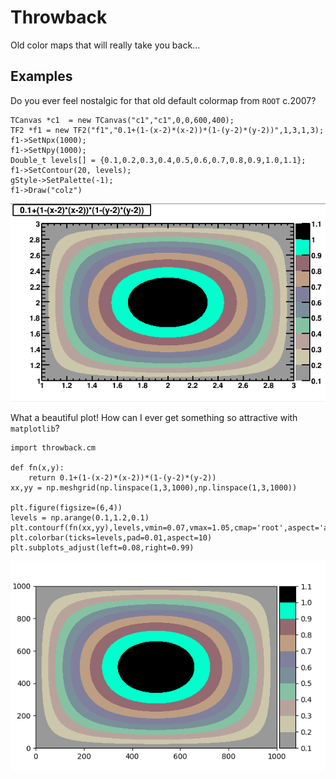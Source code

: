 # Throwback
Old color maps that will really take you back...


## Examples

Do you ever feel nostalgic for that old default colormap from `ROOT` c.2007?
```
TCanvas *c1  = new TCanvas("c1","c1",0,0,600,400);
TF2 *f1 = new TF2("f1","0.1+(1-(x-2)*(x-2))*(1-(y-2)*(y-2))",1,3,1,3);
f1->SetNpx(1000);
f1->SetNpy(1000);
Double_t levels[] = {0.1,0.2,0.3,0.4,0.5,0.6,0.7,0.8,0.9,1.0,1.1};
f1->SetContour(20, levels);
gStyle->SetPalette(-1);
f1->Draw("colz") 
```

![ROOT of evil](data/root-of-evil.png)

What a beautiful plot! How can I ever get something so attractive with `matplotlib`?

```
import throwback.cm 

def fn(x,y):
    return 0.1+(1-(x-2)*(x-2))*(1-(y-2)*(y-2))
xx,yy = np.meshgrid(np.linspace(1,3,1000),np.linspace(1,3,1000))

plt.figure(figsize=(6,4))
levels = np.arange(0.1,1.2,0.1)
plt.contourf(fn(xx,yy),levels,vmin=0.07,vmax=1.05,cmap='root',aspect='auto')
plt.colorbar(ticks=levels,pad=0.01,aspect=10)
plt.subplots_adjust(left=0.08,right=0.99)
```
![MPL of evil](data/mpl-of-evil.png)
